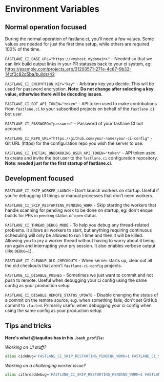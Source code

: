 # Environment Variables

## Normal operation focused
During the normal operation of fastlane.ci, you'll need a few values. Some values are needed for just the first time setup, while others are required 100% of the time.

`FASTLANE_CI_BASE_URL="https://<myhost.mydomain>"` - Needed so that we can link build output links in your PR statuses back to your ci system, eg: https://example.com/projects_erb/31203571-271e-4c87-9b32-14cf3c82d5ba/builds/42

`FASTLANE_CI_ENCRYPTION_KEY="key"` - Arbitrary key you decide. This will be used for password encryption. **Note: Do not change after selecting a key value, otherwise there will be decoding issues.**

`FASTLANE_CI_BOT_API_TOKEN="token"` - API token used to make contributions from `fastlane.ci` to your subscribed projects on behalf of the `fastlane.ci` bot user.

`FASTLANE_CI_PASSWORD="password"` - Password of your fastlane CI bot account.

`FASTLANE_CI_REPO_URL="https://github.com/your-name/your-ci-config"` - Git URL (https) for the configuration repo you wish the server to use.

`FASTLANE_CI_INITIAL_ONBOARDING_USER_API_TOKEN="token"` - API token used to create and invite the bot user to the `fastlane.ci` configuration repository. **Note: needed just for the first startup of fastlane.ci**.

## Development focused
`FASTLANE_CI_SKIP_WORKER_LAUNCH` - Don’t launch workers on startup. Useful if you’re debugging UI things or manual processes that don’t need workers.

`FASTLANE_CI_SKIP_RESTARTING_PENDING_WORK` - Skip starting the workers that handle scanning for pending work to be done on startup, eg: don't enque builds for PRs in `pending` status or `open` status.

`FASTLANE_CI_THREAD_DEBUG_MODE` - To help you debug any thread-related problems. It allows all workers to start, but anything requiring continuous scheduling will only be allowed to run 1 time and then it will be killed. Allowing you to pry a worker thread without having to worry about it being run again and interrupting your pry session. It also enables verbose output (like `DEBUG=1`).

`FASTLANE_CI_CLEANUP_OLD_CHECKOUTS` - When server starts up, clear out all the old checkouts that aren't `fastlane-ci-config` projects.

`FASTLANE_CI_DISABLE_PUSHES` - Sometimes we just want to commit and not push to remote. Useful when debugging your ci config using the same config as your production setup.

`FASTLANE_CI_DISABLE_REMOTE_STATUS_UPDATE` - Disable changing the status of a commit on the remote source, e.g. when something fails, don't set GitHub commit to `:failed`. Primarily useful when debugging your ci config when using the same config as your production setup.

## Tips and tricks
**Here's what @taquitos has in his `.bash_profile`:**

*Working on UI stuff?*

```bash
alias cidebug='FASTLANE_CI_SKIP_RESTARTING_PENDING_WORK=1 FASTLANE_CI_SKIP_WORKER_LAUNCH=1 FASTLANE_CI_THREAD_DEBUG_MODE=1 bundle exec rackup -p 8080 --env development'
```

*Working on a challenging worker issue?*

```bash
alias cithreaddebug='FASTLANE_CI_SKIP_RESTARTING_PENDING_WORK=1 FASTLANE_CI_THREAD_DEBUG_MODE=1 bundle exec rackup -p 8080 --env development'
```
